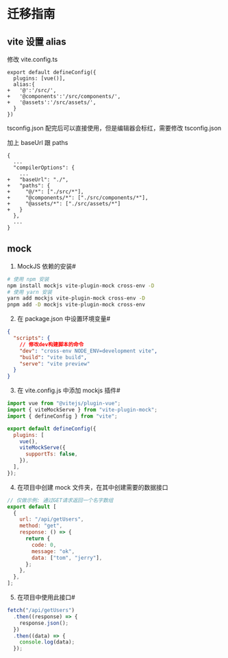 # 迁移指南

## vite 设置 alias

修改
vite.config.ts

```
export default defineConfig({
  plugins: [vue()],
  alias:{
+   '@':'/src/',
+   '@components':'/src/components/',
+   '@assets':'/src/assets/',
  }
})

```

tsconfig.json
配完后可以直接使用，但是编辑器会标红，需要修改 tsconfig.json

加上 baseUrl 跟 paths

```
{
  ...
  "compilerOptions": {
    ...
+   "baseUrl": "./",
+   "paths": {
+     "@/*": ["./src/*"],
+     "@components/*": ["./src/components/*"],
+     "@assets/*": ["./src/assets/*"]
+   }
  },
  ...
}
```

## mock

1. MockJS 依赖的安装#

```sh
# 使用 npm 安装
npm install mockjs vite-plugin-mock cross-env -D
# 使用 yarn 安装
yarn add mockjs vite-plugin-mock cross-env -D
pnpm add -D mockjs vite-plugin-mock cross-env
```

2. 在 package.json 中设置环境变量#

```json
{
  "scripts": {
    // 修改dev构建脚本的命令
    "dev": "cross-env NODE_ENV=development vite",
    "build": "vite build",
    "serve": "vite preview"
  }
}
```

3. 在 vite.config.js 中添加 mockjs 插件#

```js
import vue from "@vitejs/plugin-vue";
import { viteMockServe } from "vite-plugin-mock";
import { defineConfig } from "vite";

export default defineConfig({
  plugins: [
    vue(),
    viteMockServe({
      supportTs: false,
    }),
  ],
});
```

4. 在项目中创建 mock 文件夹，在其中创建需要的数据接口

```js
// 仅做示例: 通过GET请求返回一个名字数组
export default [
  {
    url: "/api/getUsers",
    method: "get",
    response: () => {
      return {
        code: 0,
        message: "ok",
        data: ["tom", "jerry"],
      };
    },
  },
];
```

5. 在项目中使用此接口#

```js
fetch("/api/getUsers")
  .then((response) => {
    response.json();
  })
  .then((data) => {
    console.log(data);
  });
```

